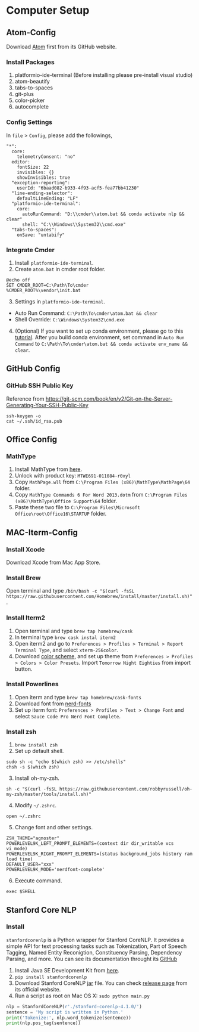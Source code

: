 # Computer Setup

## Atom-Config
Download [Atom](https://github.com/atom/atom/releases/tag/v1.50.0) first from its GitHub website.

### Install Packages

1. platformio-ide-terminal (Before installing please pre-install visual studio)
2. atom-beautify
3. tabs-to-spaces
4. git-plus
5. color-picker
6. autocomplete

### Config Settings

In `file` > `Config`, please add the followings, 
```
"*":
  core:
    telemetryConsent: "no"
  editor:
    fontSize: 22
    invisibles: {}
    showInvisibles: true
  "exception-reporting":
    userId: "6baad082-b933-4f93-acf5-fea77bb41230"
  "line-ending-selector":
    defaultLineEnding: "LF"
  "platformio-ide-terminal":
    core:
      autoRunCommand: "D:\\cmder\\atom.bat && conda activate nlp && clear"
      shell: "C:\\Windows\\System32\\cmd.exe"
  "tabs-to-spaces":
    onSave: "untabify"
```

### Integrate Cmder

1. Install `platformio-ide-terminal`.
2. Create `atom.bat` in cmder root folder.
```
@echo off 
SET CMDER_ROOT=C:\Path\To\cmder
%CMDER_ROOT%\vendor\init.bat
```
3. Settings in `platformio-ide-terminal`.
- Auto Run Command: `C:\Path\To\cmder\atom.bat && clear`
- Shell Override: `C:\Windows\System32\cmd.exe`
4. (Optional) If you want to set up conda environment, please go to this [tutorial](https://github.com/penguinwang96825/Set-Up-Conda-Environment). After you build conda environment, set command in `Auto Run Command` to `C:\Path\To\cmder\atom.bat && conda activate env_name && clear`.

## GitHub Config

### GitHub SSH Public Key
Reference from https://git-scm.com/book/en/v2/Git-on-the-Server-Generating-Your-SSH-Public-Key

```
ssh-keygen -o
cat ~/.ssh/id_rsa.pub
```

## Office Config

### MathType

1. Install MathType from [here]().
2. Unlock with product key: `MTWE691-011084-r0xyl`
3. Copy `MathPage.wll` from `C:\Program Files (x86)\MathType\MathPage\64` folder.
4. Copy `MathType Commands 6 For Word 2013.dotm` from `C:\Program Files (x86)\MathType\Office Support\64` folder.
5. Paste these two file to `C:\Program Files\Microsoft Office\root\Office16\STARTUP` folder.

## MAC-Iterm-Config

### Install Xcode
Download Xcode from Mac App Store.

### Install Brew
Open terminal and type `/bin/bash -c "$(curl -fsSL https://raw.githubusercontent.com/Homebrew/install/master/install.sh)"`.

### Install Iterm2
1. Open terminal and type `brew tap homebrew/cask`
2. In terminal type `brew cask instal iterm2`
3. Open iterm2 and go to `Preferences > Profiles > Terminal > Report Terminal Type`, and select `xterm-256color`.
4. Download [color scheme](https://github.com/mbadolato/iTerm2-Color-Schemes), and set up theme from `Preferences > Profiles > Colors > Color Presets`. Import `Tomorrow Night Eighties` from import button.

### Install Powerlines
1. Open iterm and type `brew tap homebrew/cask-fonts`
2. Download font from [nerd-fonts](https://github.com/ryanoasis/nerd-fonts/releases/download/v2.1.0/SourceCodePro.zip)
3. Set up iterm font: `Preferences > Profiles > Text > Change Font` and select `Sauce Code Pro Nerd Font Complete`.

### Install zsh
1. `brew install zsh`
2. Set up default shell.
```
sudo sh -c "echo $(which zsh) >> /etc/shells" 
chsh -s $(which zsh)
```
3. Install oh-my-zsh.
```
sh -c "$(curl -fsSL https://raw.githubusercontent.com/robbyrussell/oh-my-zsh/master/tools/install.sh)"
```
4. Modify `~/.zshrc`.
```
open ~/.zshrc
```
5. Change font and other settings.
```
ZSH_THEME="agnoster"
POWERLEVEL9K_LEFT_PROMPT_ELEMENTS=(context dir dir_writable vcs vi_mode)
POWERLEVEL9K_RIGHT_PROMPT_ELEMENTS=(status background_jobs history ram load time)
DEFAULT_USER="xxx"
POWERLEVEL9K_MODE='nerdfont-complete'
```
6. Execute command.
```
exec $SHELL
```

## Stanford Core NLP

### Install
`stanfordcorenlp` is a Python wrapper for Stanford CoreNLP. It provides a simple API for text processing tasks such as Tokenization, Part of Speech Tagging, Named Entity Reconigtion, Constituency Parsing, Dependency Parsing, and more. You can see its documentation throught its [GitHub](https://github.com/Lynten/stanford-corenlp)
1. Install Java SE Development Kit from [here](https://www.oracle.com/java/technologies/javase/jdk14-archive-downloads.html).
2. `pip install stanfordcorenlp`
3. Download Stanford CoreNLP [jar](http://nlp.stanford.edu/software/stanford-corenlp-4.1.0.zip) file. You can check [release page](https://stanfordnlp.github.io/CoreNLP/history.html) from its official website.
4. Run a script as root on Mac OS X: `sudo python main.py`
```python
nlp = StanfordCoreNLP(r'./stanford-corenlp-4.1.0/')
sentence = 'My script is written in Python.'
print('Tokenize:', nlp.word_tokenize(sentence))
print(nlp.pos_tag(sentence))
```
